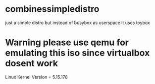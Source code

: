 # combinessimpledistro
just a simple distro but instead of busybox as userspace it uses toybox

# Warning please use qemu for emulating this iso since virtualbox dosent work 

Linux Kernel Version =	5.15.178
